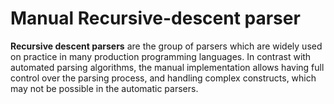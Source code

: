 # Manual Recursive-descent parser

**Recursive descent parsers** are the group of parsers which are widely used on practice in many production programming languages. In contrast with automated parsing algorithms, the manual implementation allows having full control over the parsing process, and handling complex constructs, which may not be possible in the automatic parsers.
